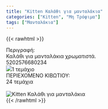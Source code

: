 ```yaml
---
title: "Kitten Καλάθι για μανταλάκια"
categories: ["Kitten", "Μη Τρόφιμα"]
tags: ["Μανταλάκια"]
---
```

{{< rawhtml >}}

<div class="sload213"><div class="product"><div id="sistatika">Περιγραφή:</div><div class="alltext">Καλάθι για μανταλάκια χρωματιστά.</div><div id="barcode"><div id="barimage1"></div><span id="bartext">5202576680234</span></div>

<div id="varos"><div id="varosimage" style="margin:0"><img src="/media/icons/tem.png"><span id="varostext">1 τεμάχιο</span></div></div><div id="kivotio">ΠΕΡΙΕΧΟΜΕΝΟ ΚΙΒΩΤΙΟΥ:<br>24 τεμάχια</div><br><div class="pimg"><img alt="Kitten Καλάθι για μανταλάκια" title="Kitten Καλάθι για μανταλάκια" src="/media/images/kitten-kalathi-gia-mantalakia.jpg"></div></div></div>
{{< /rawhtml >}}


